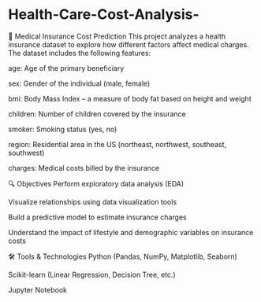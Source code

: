 # Health-Care-Cost-Analysis-
🏥 Medical Insurance Cost Prediction
This project analyzes a health insurance dataset to explore how different factors affect medical charges. The dataset includes the following features:

age: Age of the primary beneficiary

sex: Gender of the individual (male, female)

bmi: Body Mass Index – a measure of body fat based on height and weight

children: Number of children covered by the insurance

smoker: Smoking status (yes, no)

region: Residential area in the US (northeast, northwest, southeast, southwest)

charges: Medical costs billed by the insurance

🔍 Objectives
Perform exploratory data analysis (EDA)

Visualize relationships using data visualization tools

Build a predictive model to estimate insurance charges

Understand the impact of lifestyle and demographic variables on insurance costs

🛠 Tools & Technologies
Python (Pandas, NumPy, Matplotlib, Seaborn)

Scikit-learn (Linear Regression, Decision Tree, etc.)

Jupyter Notebook
